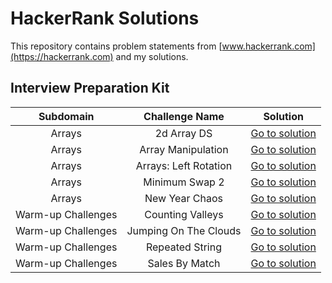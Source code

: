# HackerRank Solutions

This repository contains problem statements from [www.hackerrank.com](https://hackerrank.com) and my solutions.

## Interview Preparation Kit

|     Subdomain      |    Challenge Name     |                                                                             Solution                                                                             |
| :----------------: | :-------------------: | :--------------------------------------------------------------------------------------------------------------------------------------------------------------: |
|       Arrays       |      2d Array DS      |            [Go to solution](https://github.com/ByteBanana/HackerRankSolutions/blob/main/Interview%20Prepare%20Kit/Arrays/2dArray-DS/Solution.java)            |
|       Arrays       |  Array Manipulation   |        [Go to solution](https://github.com/ByteBanana/HackerRankSolutions/blob/main/Interview%20Prepare%20Kit/Arrays/ArrayManipulation/Solution.java)         |
|       Arrays       | Arrays: Left Rotation |       [Go to solution](https://github.com/ByteBanana/HackerRankSolutions/blob/main/Interview%20Prepare%20Kit/Arrays/Arrays-LeftRotation/Solution.java)        |
|       Arrays       |    Minimum Swap 2     |           [Go to solution](https://github.com/ByteBanana/HackerRankSolutions/blob/main/Interview%20Prepare%20Kit/Arrays/MinimumSwap2/Solution.java)           |
|       Arrays       |    New Year Chaos     |           [Go to solution](https://github.com/ByteBanana/HackerRankSolutions/blob/main/Interview%20Prepare%20Kit/Arrays/NewYearChaos/Solution.java)           |
| Warm-up Challenges |   Counting Valleys    |  [Go to solution](https://github.com/ByteBanana/HackerRankSolutions/blob/main/Interview%20Prepare%20Kit/Warm-up%20Challenges/CountingValleys/Solution.java)   |
| Warm-up Challenges | Jumping On The Clouds | [Go to solution](https://github.com/ByteBanana/HackerRankSolutions/blob/main/Interview%20Prepare%20Kit/Warm-up%20Challenges/JumpingOnTheClouds/Solution.java) |
| Warm-up Challenges |    Repeated String    |   [Go to solution](https://github.com/ByteBanana/HackerRankSolutions/blob/main/Interview%20Prepare%20Kit/Warm-up%20Challenges/RepeatedString/Solution.java)   |
| Warm-up Challenges |    Sales By Match     |    [Go to solution](https://github.com/ByteBanana/HackerRankSolutions/blob/main/Interview%20Prepare%20Kit/Warm-up%20Challenges/SalesByMatch/Solution.java)    |
